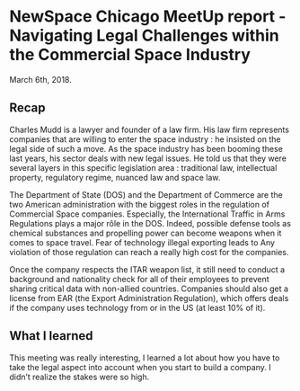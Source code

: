 # NewSpace Chicago MeetUp report - Navigating Legal Challenges within the Commercial Space Industry
March 6th, 2018.
## Recap
Charles Mudd is a lawyer and founder of a law firm. His law firm represents companies that are willing to enter the space industry : he insisted on the legal side of such a move. As the space industry has been booming these last years, his sector deals with new legal issues.
He told us that they were several layers in this specific legislation area : traditional law, intellectual property, regulatory regime, nuanced law and space law.

The Department of State (DOS) and the Department of Commerce are the two American administration with the biggest roles in the regulation of Commercial Space companies. Especially, the International Traffic in Arms Regulations plays a major rôle in the DOS. Indeed, possible defense tools as chemical substances and propelling power can become weapons when it comes to space travel. Fear of technology illegal exporting leads to Any violation of those regulation can reach a really high cost for the companies.

Once the company respects the ITAR weapon list, it still need to conduct a background and nationality check for all of their employees to prevent sharing critical data with non-allied countries. Companies should also get a license from EAR (the Export Administration Regulation), which offers deals if the company uses technology from or in the US (at least 10% of it).

## What I learned
This meeting was really interesting, I learned a lot about how you have to take the legal aspect into account when you start to build a company. I didn’t realize the stakes were so high.
